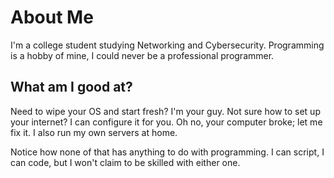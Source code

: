 # About Me
I'm a college student studying Networking and Cybersecurity. Programming is a hobby of mine, I could never be a professional programmer. 

## What am I good at?
Need to wipe your OS and start fresh? I'm your guy. Not sure how to set up your internet? I can configure it for you. Oh no, your computer broke; let me fix it. I also run my own servers at home.

Notice how none of that has anything to do with programming. I can script, I can code, but I won't claim to be skilled with either one. 

